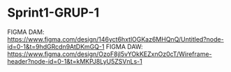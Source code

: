 # Sprint1-GRUP-1

FIGMA DAM: https://www.figma.com/design/146yct6hxtlOGKaz6MHQnQ/Untitled?node-id=0-1&t=9hdGRcdn9AtDKmGQ-1
FIGMA DAW: https://www.figma.com/design/OzoF8jI5vYOkKEZxnOz0cT/Wireframe-header?node-id=0-1&t=kMKPJ8LyU5ZSVnLs-1